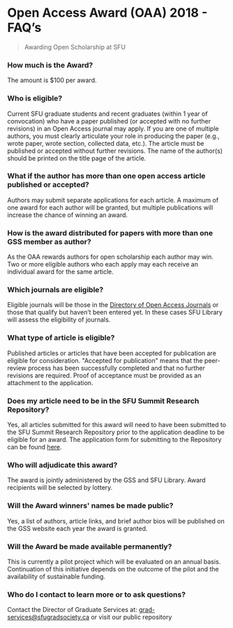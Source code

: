 # Open Access Award (OAA) 2018 - FAQ’s
> Awarding Open Scholarship at SFU

### How much is the Award?
The amount is $100 per award. 

### Who is eligible?
Current SFU graduate students and recent graduates (within 1 year of convocation) who have a paper published (or accepted with no further revisions) in an Open Access journal may apply. If you are one of multiple authors, you must clearly articulate your role in producing the paper (e.g., wrote paper, wrote section, collected data, etc.). The article must be published or accepted without further revisions. The name of the author(s) should be printed on the title page of the article.

### What if the author has more than one open access article published or accepted?
Authors may submit separate applications for each article. A maximum of one award for each author will be granted, but multiple publications will increase the chance of winning an award.

### How is the award distributed for papers with more than one GSS member as author?
As the OAA rewards authors for open scholarship each author may win. Two or more eligible authors who each apply may each receive an individual award for the same article.

### Which journals are eligible?
Eligible journals will be those in the [Directory of Open Access Journals](https://doaj.org/) or those that qualify but haven’t been entered yet. In these cases SFU Library will assess the eligibility of journals.

### What type of article is eligible?
Published articles or articles that have been accepted for publication are eligible for consideration. "Accepted for publication" means that the peer-review process has been successfully completed and that no further revisions are required. Proof of acceptance must be provided as an attachment to the application.

### Does my article need to be in the ​SFU Summit Research Repository?
Yes, all articles submitted for this award will need to have been submitted to the SFU Summit Research Repository prior to the application deadline to be eligible for an award. The application form for submitting to the Repository can be found [here](https://www.lib.sfu.ca/help/publish/summit-deposit-form). 

### Who will adjudicate this award?
The award is jointly administered by the GSS and SFU Library. Award recipients will be selected by lottery.

### Will the Award winners' names be made public?
Yes, a list of authors, article links, and brief author bios will be published on the GSS website each year the award is granted.

### Will the Award be made available permanently?
This is currently a pilot project which will be evaluated on an annual basis. Continuation of this initiative depends on the outcome of the pilot and the availability of sustainable funding.

### Who do I contact to learn more or to ask questions?
Contact the Director of Graduate Services at: grad-services@sfugradsociety.ca or visit our public repository
